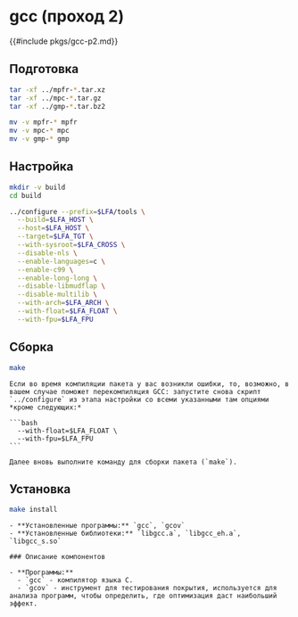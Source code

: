 # gcc (проход 2)

{{#include pkgs/gcc-p2.md}}

## Подготовка

```bash
tar -xf ../mpfr-*.tar.xz
tar -xf ../mpc-*.tar.gz
tar -xf ../gmp-*.tar.bz2

mv -v mpfr-* mpfr
mv -v mpc-* mpc
mv -v gmp-* gmp
```

## Настройка

```bash
mkdir -v build
cd build

../configure --prefix=$LFA/tools \
  --build=$LFA_HOST \
  --host=$LFA_HOST \
  --target=$LFA_TGT \
  --with-sysroot=$LFA_CROSS \
  --disable-nls \
  --enable-languages=c \
  --enable-c99 \
  --enable-long-long \
  --disable-libmudflap \
  --disable-multilib \
  --with-arch=$LFA_ARCH \
  --with-float=$LFA_FLOAT \
  --with-fpu=$LFA_FPU
```

## Сборка

```bash
make
```

~~~admonish warning title="Внимание"
Если во время компиляции пакета у вас возникли ошибки, то, возможно, в вашем случае поможет перекомпиляция GCC: запустите снова скрипт `../configure` из этапа настройки со всеми указанными там опциями *кроме следующих:*

```bash
  --with-float=$LFA_FLOAT \
  --with-fpu=$LFA_FPU
```

Далее вновь выполните команду для сборки пакета (`make`).
~~~

## Установка

```bash
make install
```

~~~admonish note title="Содержимое пакета" collapsible=true
- **Установленные программы:** `gcc`, `gcov`
- **Установленные библиотеки:** `libgcc.a`, `libgcc_eh.a`, `libgcc_s.so`

### Описание компонентов

- **Программы:**
  - `gcc` - компилятор языка C.
  - `gcov` - инструмент для тестирования покрытия, используется для анализа программ, чтобы определить, где оптимизация даст наибольший эффект.
~~~
